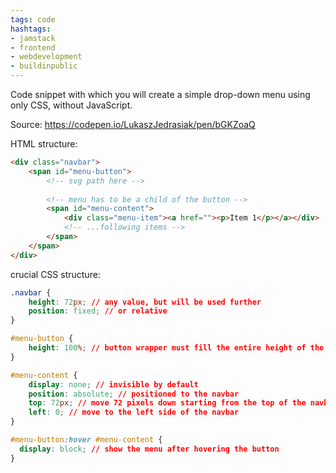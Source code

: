 ```yaml
---
tags: code
hashtags:
- jamstack
- frontend
- webdevelopment
- buildinpublic
---
```


Code snippet with which you will create a simple drop-down menu using only CSS, without JavaScript.

Source: https://codepen.io/LukaszJedrasiak/pen/bGKZoaQ

HTML structure:

```html
<div class="navbar">
	<span id="menu-button">
		<!-- svg path here -->
		
		<!-- menu has to be a child of the button -->
		<span id="menu-content">
			<div class="menu-item"><a href=""><p>Item 1</p></a></div>
			<!-- ...following items -->
		</span>
	</span>
</div>
```


crucial CSS structure:

```css
.navbar {
	height: 72px; // any value, but will be used further
	position: fixed; // or relative
}

#menu-button {
	height: 100%; // button wrapper must fill the entire height of the navbar
}

#menu-content {
	display: none; // invisible by default
	position: absolute; // positioned to the navbar
	top: 72px; // move 72 pixels down starting from the top of the navbar
	left: 0; // move to the left side of the navbar
}

#menu-button:hover #menu-content {
  display: block; // show the menu after hovering the button
}
```
